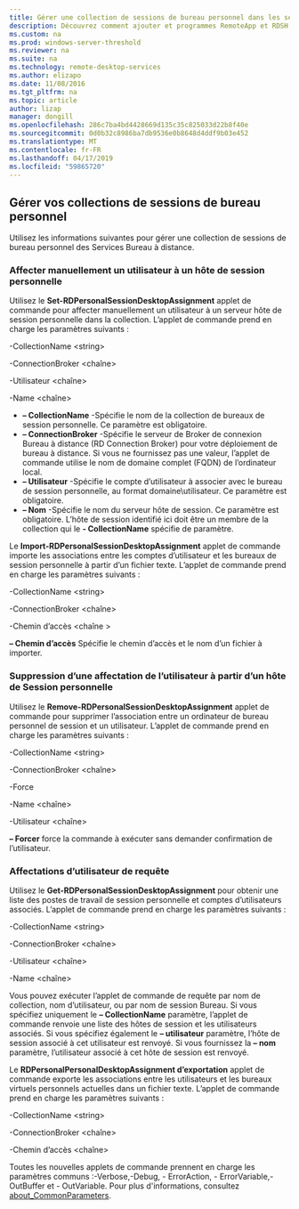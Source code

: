 ```yaml
---
title: Gérer une collection de sessions de bureau personnel dans les services Bureau à distance
description: Découvrez comment ajouter et programmes RemoteApp et RDSH à votre déploiement des services Bureau à distance.
ms.custom: na
ms.prod: windows-server-threshold
ms.reviewer: na
ms.suite: na
ms.technology: remote-desktop-services
ms.author: elizapo
ms.date: 11/08/2016
ms.tgt_pltfrm: na
ms.topic: article
author: lizap
manager: dongill
ms.openlocfilehash: 286c7ba4bd4428669d135c35c825033d22b8f40e
ms.sourcegitcommit: 0d0b32c8986ba7db9536e0b8648d4ddf9b03e452
ms.translationtype: MT
ms.contentlocale: fr-FR
ms.lasthandoff: 04/17/2019
ms.locfileid: "59865720"
---
```

## <a name="manage-your-personal-desktop-session-collections"></a>Gérer vos collections de sessions de bureau personnel

Utilisez les informations suivantes pour gérer une collection de sessions de bureau personnel des Services Bureau à distance.

### <a name="manually-assign-a-user-to-a-personal-session-host"></a>Affecter manuellement un utilisateur à un hôte de session personnelle
Utilisez le **Set-RDPersonalSessionDesktopAssignment** applet de commande pour affecter manuellement un utilisateur à un serveur hôte de session personnelle dans la collection. L’applet de commande prend en charge les paramètres suivants :

-CollectionName \<string\>

-ConnectionBroker \<chaîne\> 

-Utilisateur \<chaîne\>

-Name \<chaîne\>

- **– CollectionName** -Spécifie le nom de la collection de bureaux de session personnelle. Ce paramètre est obligatoire.
- **– ConnectionBroker** -Spécifie le serveur de Broker de connexion Bureau à distance (RD Connection Broker) pour votre déploiement de bureau à distance. Si vous ne fournissez pas une valeur, l’applet de commande utilise le nom de domaine complet (FQDN) de l’ordinateur local.
- **– Utilisateur** -Spécifie le compte d’utilisateur à associer avec le bureau de session personnelle, au format domaine\utilisateur. Ce paramètre est obligatoire.
- **– Nom** -Spécifie le nom du serveur hôte de session. Ce paramètre est obligatoire. L’hôte de session identifié ici doit être un membre de la collection qui le **- CollectionName** spécifie de paramètre.

Le **Import-RDPersonalSessionDesktopAssignment** applet de commande importe les associations entre les comptes d’utilisateur et les bureaux de session personnelle à partir d’un fichier texte. L’applet de commande prend en charge les paramètres suivants :

-CollectionName \<string\>

-ConnectionBroker \<chaîne\>

-Chemin d’accès \<chaîne >

**– Chemin d’accès** Spécifie le chemin d’accès et le nom d’un fichier à importer.
 
### <a name="removing-a-user-assignment-from-a-personal-session-host"></a>Suppression d’une affectation de l’utilisateur à partir d’un hôte de Session personnelle
Utilisez le **Remove-RDPersonalSessionDesktopAssignment** applet de commande pour supprimer l’association entre un ordinateur de bureau personnel de session et un utilisateur. L’applet de commande prend en charge les paramètres suivants :

-CollectionName \<string\>

-ConnectionBroker \<chaîne\>

-Force

-Name \<chaîne\>

-Utilisateur \<chaîne\>

**– Forcer** force la commande à exécuter sans demander confirmation de l’utilisateur.

### <a name="query-user-assignments"></a>Affectations d’utilisateur de requête
Utilisez le **Get-RDPersonalSessionDesktopAssignment** pour obtenir une liste des postes de travail de session personnelle et comptes d’utilisateurs associés. L’applet de commande prend en charge les paramètres suivants :

-CollectionName \<string\>

-ConnectionBroker \<chaîne\>

-Utilisateur \<chaîne\>

-Name \<chaîne\>

Vous pouvez exécuter l’applet de commande de requête par nom de collection, nom d’utilisateur, ou par nom de session Bureau. Si vous spécifiez uniquement le **– CollectionName** paramètre, l’applet de commande renvoie une liste des hôtes de session et les utilisateurs associés. Si vous spécifiez également le **– utilisateur** paramètre, l’hôte de session associé à cet utilisateur est renvoyé. Si vous fournissez la **– nom** paramètre, l’utilisateur associé à cet hôte de session est renvoyé. 


Le **RDPersonalPersonalDesktopAssignment d’exportation** applet de commande exporte les associations entre les utilisateurs et les bureaux virtuels personnels actuelles dans un fichier texte. L’applet de commande prend en charge les paramètres suivants :

-CollectionName \<string\>

-ConnectionBroker \<chaîne\>

-Chemin d’accès \<chaîne\>


Toutes les nouvelles applets de commande prennent en charge les paramètres communs :-Verbose,-Debug, - ErrorAction, - ErrorVariable,-OutBuffer et - OutVariable. Pour plus d'informations, consultez [about_CommonParameters](https://go.microsoft.com/fwlink/p/?LinkID=113216).
